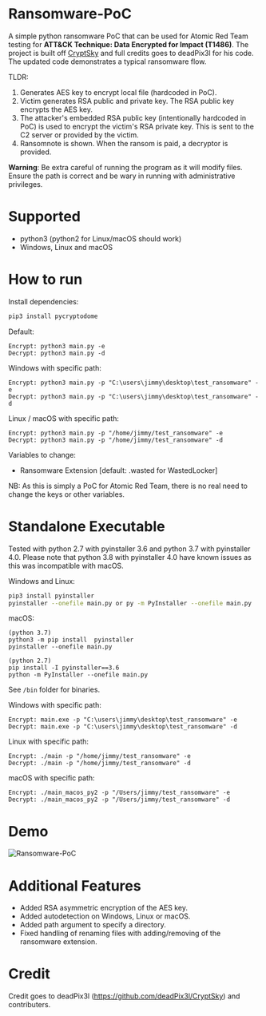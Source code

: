 # Ransomware-PoC
A simple python ransomware PoC that can be used for Atomic Red Team testing for **ATT&CK Technique: Data Encrypted for Impact (T1486)**. The project is built off [CryptSky](https://github.com/deadPix3l/CryptSky) and full credits goes to deadPix3l for his code. The updated code demonstrates a typical ransomware flow. 

 TLDR:
 1. Generates AES key to encrypt local file (hardcoded in PoC).
 2. Victim generates RSA public and private key. The RSA public key encrypts the AES key.
 3. The attacker's embedded RSA public key (intentionally hardcoded in PoC) is used to encrypt the victim's RSA private key. This is sent to the C2 server or provided by the victim.
 4. Ransomnote is shown. When the ransom is paid, a decryptor is provided. 
 
**Warning**: Be extra careful of running the program as it will modify files. Ensure the path is correct and be wary in running with administrative privileges.

# Supported
* python3 (python2 for Linux/macOS should work)
* Windows, Linux and macOS

# How to run
Install dependencies:
```bash
pip3 install pycryptodome
```

Default:
```
Encrypt: python3 main.py -e
Decrypt: python3 main.py -d
```

Windows with specific path:
```
Encrypt: python3 main.py -p "C:\users\jimmy\desktop\test_ransomware" -e
Decrypt: python3 main.py -p "C:\users\jimmy\desktop\test_ransomware" -d
```

Linux / macOS with specific path:
```
Encrypt: python3 main.py -p "/home/jimmy/test_ransomware" -e
Decrypt: python3 main.py -p "/home/jimmy/test_ransomware" -d
```

Variables to change:
* Ransomware Extension [default: .wasted for WastedLocker]

NB: As this is simply a PoC for Atomic Red Team, there is no real need to change the keys or other variables.

# Standalone Executable
Tested with python 2.7 with pyinstaller 3.6 and python 3.7 with pyinstaller 4.0. Please note that python 3.8 with pyinstaller 4.0 have known issues as this was incompatible with macOS.

Windows and Linux:
```bash
pip3 install pyinstaller
pyinstaller --onefile main.py or py -m PyInstaller --onefile main.py
```

macOS:
```
(python 3.7)
python3 -m pip install  pyinstaller
pyinstaller --onefile main.py

(python 2.7)
pip install -I pyinstaller==3.6
python -m PyInstaller --onefile main.py
```

See `/bin` folder for binaries.

Windows with specific path:
```
Encrypt: main.exe -p "C:\users\jimmy\desktop\test_ransomware" -e
Decrypt: main.exe -p "C:\users\jimmy\desktop\test_ransomware" -d
```

Linux with specific path:
```
Encrypt: ./main -p "/home/jimmy/test_ransomware" -e
Decrypt: ./main -p "/home/jimmy/test_ransomware" -d
```

macOS with specific path:
```
Encrypt: ./main_macos_py2 -p "/Users/jimmy/test_ransomware" -e
Decrypt: ./main_macos_py2 -p "/Users/jimmy/test_ransomware" -d
```

# Demo
![Ransomware-PoC](/demo/download.gif)

# Additional Features
* Added RSA asymmetric encryption of the AES key.
* Added autodetection on Windows, Linux or macOS.
* Added path argument to specify a directory.
* Fixed handling of renaming files with adding/removing of the ransomware extension.

# Credit
Credit goes to deadPix3l (https://github.com/deadPix3l/CryptSky) and contributers.
